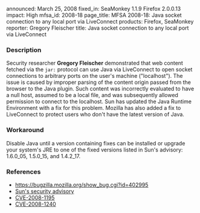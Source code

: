 announced: March 25, 2008
fixed_in: SeaMonkey 1.1.9
          Firefox 2.0.0.13
impact: High
mfsa_id: 2008-18
page_title: MFSA 2008-18: Java socket connection to any local port via LiveConnect
products: Firefox, SeaMonkey
reporter: Gregory Fleischer
title: Java socket connection to any local port via LiveConnect

<h3>Description</h3>

<p>Security researcher <strong>Gregory Fleischer</strong> demonstrated that
web content fetched via the <code>jar:</code> protocol can use Java via
LiveConnect to open socket connections to arbitrary ports on the user's machine
("localhost"). The issue is caused by improper parsing of the content origin
passed from the browser to the Java plugin. Such content was incorrectly
evaluated to have a null host, assumed to be a local file, and was
subsequently allowed permission to connect to the localhost. Sun has updated
the Java Runtime Environment with a fix for this problem. Mozilla has also
added a fix to LiveConnect to protect users who don't have the latest version
of Java.</p>

<h3>Workaround</h3>

<p>Disable Java until a version containing fixes can be installed or upgrade
your system's JRE to one of the fixed versions listed in Sun's advisory:
1.6.0_05, 1.5.0_15, and 1.4.2_17.</p>

<h3>References</h3>

<ul>
  <li><a href="https://bugzilla.mozilla.org/show_bug.cgi?id=402995">
      https://bugzilla.mozilla.org/show_bug.cgi?id=402995</a></li>
  <li><a href="http://sunsolve.sun.com/search/document.do?assetkey=1-66-233326-1">
      Sun's security advisory</a></li>
  <li><a class="ex-ref" href="http://cve.mitre.org/cgi-bin/cvename.cgi?name=CVE-2008-1195">
      CVE-2008-1195</a></li>
  <li><a class="ex-ref" href="http://cve.mitre.org/cgi-bin/cvename.cgi?name=CVE-2008-1240">
      CVE-2008-1240</a></li>
</ul>



